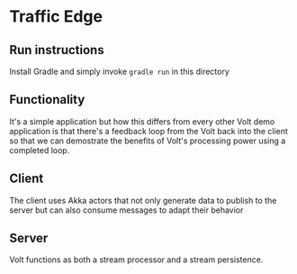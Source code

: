 # Traffic Edge

## Run instructions
Install Gradle and simply invoke `gradle run` in this directory

## Functionality

It's a simple application but how this differs from every other Volt demo application is that there's a feedback loop from the Volt back into the client so that we can demostrate the benefits of Volt's processing power using a completed loop.

## Client 

The client uses Akka actors that not only generate data to publish to the server but can also consume messages to adapt their behavior

## Server

Volt functions as both a stream processor and a stream persistence.
